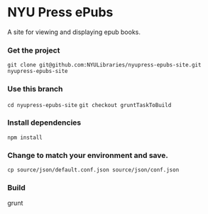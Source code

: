 NYU Press ePubs
===================

A site for viewing and displaying epub books.

### Get the project
`git clone git@github.com:NYULibraries/nyupress-epubs-site.git nyupress-epubs-site`

### Use this branch
`cd nyupress-epubs-site`
`git checkout gruntTaskToBuild`

### Install dependencies 
`npm install`

### Change to match your environment and save.
`cp source/json/default.conf.json source/json/conf.json`

### Build

grunt
